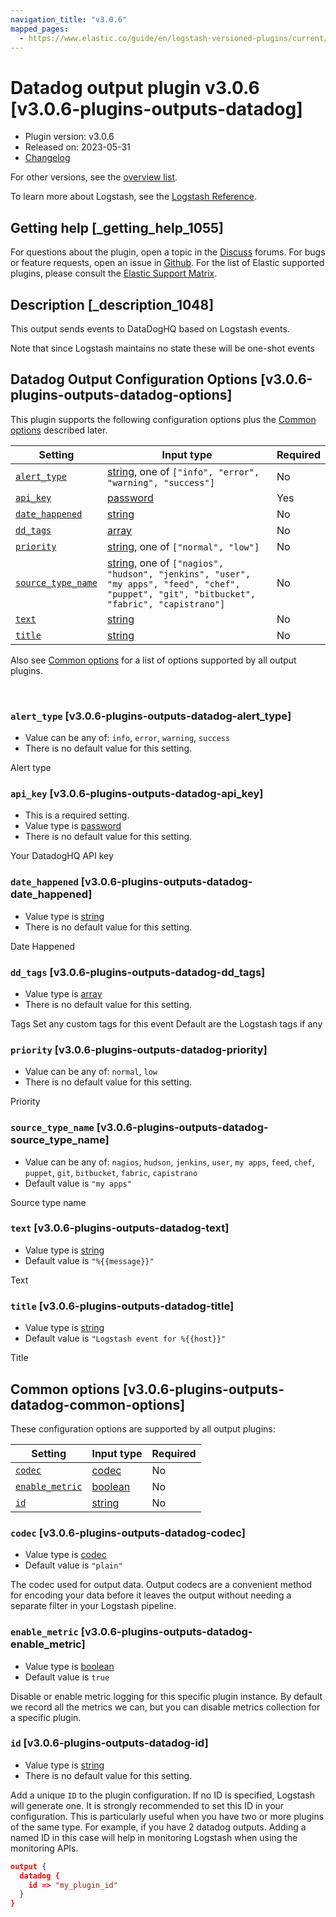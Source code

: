 ```yaml
---
navigation_title: "v3.0.6"
mapped_pages:
  - https://www.elastic.co/guide/en/logstash-versioned-plugins/current/v3.0.6-plugins-outputs-datadog.html
---
```


# Datadog output plugin v3.0.6 [v3.0.6-plugins-outputs-datadog]


* Plugin version: v3.0.6
* Released on: 2023-05-31
* [Changelog](https://github.com/logstash-plugins/logstash-output-datadog/blob/v3.0.6/CHANGELOG.md)

For other versions, see the [overview list](output-datadog-index.md).

To learn more about Logstash, see the [Logstash Reference](logstash://reference/index.md).

## Getting help [_getting_help_1055]

For questions about the plugin, open a topic in the [Discuss](http://discuss.elastic.co) forums. For bugs or feature requests, open an issue in [Github](https://github.com/logstash-plugins/logstash-output-datadog). For the list of Elastic supported plugins, please consult the [Elastic Support Matrix](https://www.elastic.co/support/matrix#matrix_logstash_plugins).


## Description [_description_1048]

This output sends events to DataDogHQ based on Logstash events.

Note that since Logstash maintains no state these will be one-shot events


## Datadog Output Configuration Options [v3.0.6-plugins-outputs-datadog-options]

This plugin supports the following configuration options plus the [Common options](v3-0-6-plugins-outputs-datadog.md#v3.0.6-plugins-outputs-datadog-common-options) described later.

| Setting | Input type | Required |
| --- | --- | --- |
| [`alert_type`](v3-0-6-plugins-outputs-datadog.md#v3.0.6-plugins-outputs-datadog-alert_type) | [string](logstash://reference/configuration-file-structure.md#string), one of `["info", "error", "warning", "success"]` | No |
| [`api_key`](v3-0-6-plugins-outputs-datadog.md#v3.0.6-plugins-outputs-datadog-api_key) | [password](logstash://reference/configuration-file-structure.md#password) | Yes |
| [`date_happened`](v3-0-6-plugins-outputs-datadog.md#v3.0.6-plugins-outputs-datadog-date_happened) | [string](logstash://reference/configuration-file-structure.md#string) | No |
| [`dd_tags`](v3-0-6-plugins-outputs-datadog.md#v3.0.6-plugins-outputs-datadog-dd_tags) | [array](logstash://reference/configuration-file-structure.md#array) | No |
| [`priority`](v3-0-6-plugins-outputs-datadog.md#v3.0.6-plugins-outputs-datadog-priority) | [string](logstash://reference/configuration-file-structure.md#string), one of `["normal", "low"]` | No |
| [`source_type_name`](v3-0-6-plugins-outputs-datadog.md#v3.0.6-plugins-outputs-datadog-source_type_name) | [string](logstash://reference/configuration-file-structure.md#string), one of `["nagios", "hudson", "jenkins", "user", "my apps", "feed", "chef", "puppet", "git", "bitbucket", "fabric", "capistrano"]` | No |
| [`text`](v3-0-6-plugins-outputs-datadog.md#v3.0.6-plugins-outputs-datadog-text) | [string](logstash://reference/configuration-file-structure.md#string) | No |
| [`title`](v3-0-6-plugins-outputs-datadog.md#v3.0.6-plugins-outputs-datadog-title) | [string](logstash://reference/configuration-file-structure.md#string) | No |

Also see [Common options](v3-0-6-plugins-outputs-datadog.md#v3.0.6-plugins-outputs-datadog-common-options) for a list of options supported by all output plugins.

 

### `alert_type` [v3.0.6-plugins-outputs-datadog-alert_type]

* Value can be any of: `info`, `error`, `warning`, `success`
* There is no default value for this setting.

Alert type


### `api_key` [v3.0.6-plugins-outputs-datadog-api_key]

* This is a required setting.
* Value type is [password](logstash://reference/configuration-file-structure.md#password)
* There is no default value for this setting.

Your DatadogHQ API key


### `date_happened` [v3.0.6-plugins-outputs-datadog-date_happened]

* Value type is [string](logstash://reference/configuration-file-structure.md#string)
* There is no default value for this setting.

Date Happened


### `dd_tags` [v3.0.6-plugins-outputs-datadog-dd_tags]

* Value type is [array](logstash://reference/configuration-file-structure.md#array)
* There is no default value for this setting.

Tags Set any custom tags for this event Default are the Logstash tags if any


### `priority` [v3.0.6-plugins-outputs-datadog-priority]

* Value can be any of: `normal`, `low`
* There is no default value for this setting.

Priority


### `source_type_name` [v3.0.6-plugins-outputs-datadog-source_type_name]

* Value can be any of: `nagios`, `hudson`, `jenkins`, `user`, `my apps`, `feed`, `chef`, `puppet`, `git`, `bitbucket`, `fabric`, `capistrano`
* Default value is `"my apps"`

Source type name


### `text` [v3.0.6-plugins-outputs-datadog-text]

* Value type is [string](logstash://reference/configuration-file-structure.md#string)
* Default value is `"%{{message}}"`

Text


### `title` [v3.0.6-plugins-outputs-datadog-title]

* Value type is [string](logstash://reference/configuration-file-structure.md#string)
* Default value is `"Logstash event for %{{host}}"`

Title



## Common options [v3.0.6-plugins-outputs-datadog-common-options]

These configuration options are supported by all output plugins:

| Setting | Input type | Required |
| --- | --- | --- |
| [`codec`](v3-0-6-plugins-outputs-datadog.md#v3.0.6-plugins-outputs-datadog-codec) | [codec](logstash://reference/configuration-file-structure.md#codec) | No |
| [`enable_metric`](v3-0-6-plugins-outputs-datadog.md#v3.0.6-plugins-outputs-datadog-enable_metric) | [boolean](logstash://reference/configuration-file-structure.md#boolean) | No |
| [`id`](v3-0-6-plugins-outputs-datadog.md#v3.0.6-plugins-outputs-datadog-id) | [string](logstash://reference/configuration-file-structure.md#string) | No |

### `codec` [v3.0.6-plugins-outputs-datadog-codec]

* Value type is [codec](logstash://reference/configuration-file-structure.md#codec)
* Default value is `"plain"`

The codec used for output data. Output codecs are a convenient method for encoding your data before it leaves the output without needing a separate filter in your Logstash pipeline.


### `enable_metric` [v3.0.6-plugins-outputs-datadog-enable_metric]

* Value type is [boolean](logstash://reference/configuration-file-structure.md#boolean)
* Default value is `true`

Disable or enable metric logging for this specific plugin instance. By default we record all the metrics we can, but you can disable metrics collection for a specific plugin.


### `id` [v3.0.6-plugins-outputs-datadog-id]

* Value type is [string](logstash://reference/configuration-file-structure.md#string)
* There is no default value for this setting.

Add a unique `ID` to the plugin configuration. If no ID is specified, Logstash will generate one. It is strongly recommended to set this ID in your configuration. This is particularly useful when you have two or more plugins of the same type. For example, if you have 2 datadog outputs. Adding a named ID in this case will help in monitoring Logstash when using the monitoring APIs.

```json
output {
  datadog {
    id => "my_plugin_id"
  }
}
```



